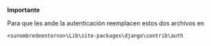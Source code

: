 **Importante**

Para que les ande la autenticación reemplacen estos dos archivos en 
```
<sunombredeentorno>\Lib\site-packages\django\contrib\auth
```